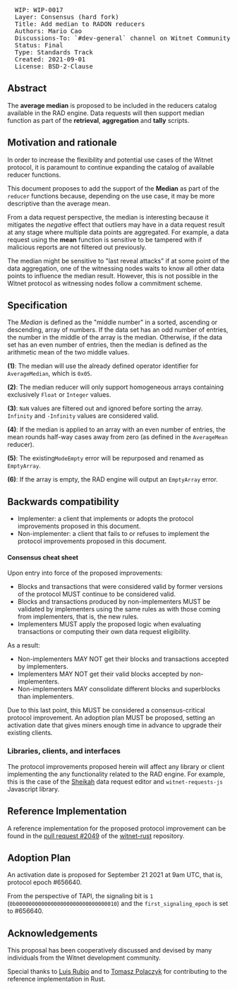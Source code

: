 <pre>
  WIP: WIP-0017
  Layer: Consensus (hard fork)
  Title: Add median to RADON reducers
  Authors: Mario Cao <mario@witnet.foundation>
  Discussions-To: `#dev-general` channel on Witnet Community's Discord server
  Status: Final
  Type: Standards Track
  Created: 2021-09-01
  License: BSD-2-Clause
</pre>


## Abstract

The **average median** is proposed to be included in the reducers catalog available in the RAD engine. Data requests will then support median function as part of the **retrieval**, **aggregation** and **tally** scripts.


## Motivation and rationale

In order to increase the flexibility and potential use cases of the Witnet protocol, it is paramount to continue expanding the catalog of available reducer functions.

This document proposes to add the support of the **Median** as part of the `reducer` functions because, depending on the use case, it may be more descriptive than the average mean.

From a data request perspective, the median is interesting because it mitigates the *negative* effect that outliers may have in a data request result at any stage where multiple data points are aggregated. For example, a data request using the **mean** function is sensitive to be tampered with if malicious reports are not filtered out previously.

The median might be sensitive to "last reveal attacks" if at some point of the data aggregation, one of the witnessing nodes waits to know all other data points to influence the median result. However, this is not possible in the Witnet protocol as witnessing nodes follow a commitment scheme.


## Specification

The *Median* is defined as the "middle number" in a sorted, ascending or descending, array of numbers. If the data set has an odd number of entries, the number in the middle of the array is the median. Otherwise, if the data set has an even number of entries, then the median is defined as the arithmetic mean of the two middle values.

**(1)**: The median will use the already defined operator identifier for `AverageMedian`, which is `0x05`.

**(2)**: The median reducer will only support homogeneous arrays containing exclusively `Float` or `Integer` values. 

**(3)**: `NaN` values are filtered out and ignored before sorting the array. `Infinity` and `-Infinity` values are considered valid.

**(4)**: If the median is applied to an array with an even number of entries, the mean rounds half-way cases away from zero (as defined in the `AverageMean` reducer).

**(5)**: The existing`ModeEmpty` error will be repurposed and renamed as `EmptyArray`.

**(6)**: If the array  is empty, the RAD engine will output an `EmptyArray` error.


## Backwards compatibility

- Implementer: a client that implements or adopts the protocol improvements proposed in this document.
- Non-implementer: a client that fails to or refuses to implement the protocol improvements proposed in this document.


#### Consensus cheat sheet

Upon entry into force of the proposed improvements:

- Blocks and transactions that were considered valid by former versions of the protocol MUST continue to be considered valid.
- Blocks and transactions produced by non-implementers MUST be validated by implementers using the same rules as with those coming from implementers, that is, the new rules.
- Implementers MUST apply the proposed logic when evaluating transactions or computing their own data request eligibility.

As a result:

- Non-implementers MAY NOT get their blocks and transactions accepted by implementers.
- Implementers MAY NOT get their valid blocks accepted by non-implementers.
- Non-implementers MAY consolidate different blocks and superblocks than implementers.

Due to this last point, this MUST be considered a consensus-critical protocol improvement. An adoption plan MUST be proposed, setting an activation date that gives miners enough time in advance to upgrade their existing clients.


### Libraries, clients, and interfaces

The protocol improvements proposed herein will affect any library or client implementing the any functionality related to the RAD engine. For example, this is the case of the [Sheikah][sheikah] data request editor and `witnet-requests-js` Javascript library.


## Reference Implementation

A reference implementation for the proposed protocol improvement can be found in the [pull request #2049](https://github.com/witnet/witnet-rust/pull/2049) of the [witnet-rust] repository.


## Adoption Plan

An activation date is proposed for September 21 2021 at 9am UTC, that is, protocol epoch #656640.

From the perspective of TAPI, the signaling bit is `1` (`0b00000000000000000000000000000010`) and the `first_signaling_epoch` is set to #656640.


## Acknowledgements

This proposal has been cooperatively discussed and devised by many individuals from the Witnet development community.

Special thanks to [Luis Rubio][lrubiorod] and to [Tomasz Polaczyk][tmpolaczyk] for contributing to the reference implementation in Rust.


[lrubiorod]: https://github.com/lrubiorod
[sheikah]: https://github.com/witnet/sheikah
[tmpolaczyk]: https://github.com/tmpolaczyk
[witnet-requests-js]: https://github.com/witnet/witnet-requests-js
[witnet-rust]: https://github.com/witnet/witnet-rust/
